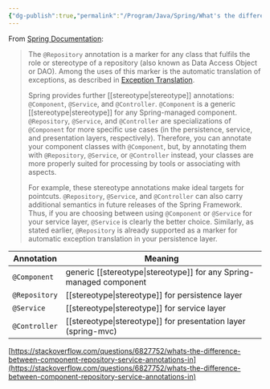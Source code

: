```yaml
---
{"dg-publish":true,"permalink":"/Program/Java/Spring/What's the difference between @Component, @Repository & @Service annotations in Spring/","dgPassFrontmatter":true}
---
```


From [Spring Documentation](https://docs.spring.io/spring-framework/docs/current/spring-framework-reference/core.html#beans-stereotype-annotations):


> The `@Repository` annotation is a marker for any class that fulfils the role or stereotype of a repository (also known as Data Access Object or DAO). Among the uses of this marker is the automatic translation of exceptions, as described in [Exception Translation](https://docs.spring.io/spring-framework/docs/current/spring-framework-reference/data-access.html#orm-exception-translation).
>
> Spring provides further [[stereotype\|stereotype]]  annotations: `@Component`, `@Service`, and `@Controller`. `@Component` is a generic [[stereotype\|stereotype]] for any Spring-managed component. `@Repository`, `@Service`, and `@Controller` are specializations of `@Component` for more specific use cases (in the persistence, service, and presentation layers, respectively). Therefore, you can annotate your component classes with `@Component`, but, by annotating them with `@Repository`, `@Service`, or `@Controller` instead, your classes are more properly suited for processing by tools or associating with aspects.
>
> For example, these stereotype annotations make ideal targets for pointcuts. `@Repository`, `@Service`, and `@Controller` can also carry additional semantics in future releases of the Spring Framework. Thus, if you are choosing between using `@Component` or `@Service` for your service layer, `@Service` is clearly the better choice. Similarly, as stated earlier, `@Repository` is already supported as a marker for automatic exception translation in your persistence layer.

| Annotation    | Meaning                                             |
| ------------- | --------------------------------------------------- |
| `@Component`  | generic [[stereotype\|stereotype]] for any Spring-managed component |
| `@Repository` |  [[stereotype\|stereotype]]  for persistence layer                    |
| `@Service`    |  [[stereotype\|stereotype]]  for service layer                        |
| `@Controller` |  [[stereotype\|stereotype]]  for presentation layer (spring-mvc)      |

 [https://stackoverflow.com/questions/6827752/whats-the-difference-between-component-repository-service-annotations-in](https://stackoverflow.com/questions/6827752/whats-the-difference-between-component-repository-service-annotations-in)
